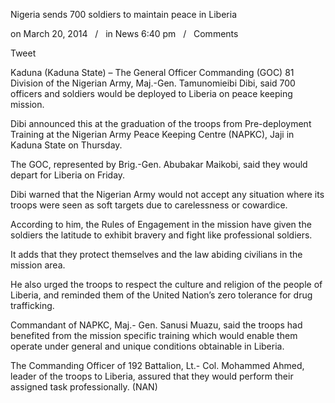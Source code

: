 Nigeria sends 700 soldiers to maintain peace in Liberia

on March 20, 2014   /   in News 6:40 pm   /   Comments

Tweet

Kaduna (Kaduna State) – The General Officer Commanding (GOC) 81 Division of the Nigerian Army, Maj.-Gen. Tamunomieibi Dibi, said 700 officers and soldiers would be deployed to Liberia on peace keeping mission.

Dibi announced this at the graduation of the troops from Pre-deployment Training at the Nigerian Army Peace Keeping Centre (NAPKC), Jaji in Kaduna State on Thursday.

The GOC, represented by Brig.-Gen. Abubakar Maikobi, said they would depart for Liberia on Friday.

Dibi warned that the Nigerian Army would not accept any situation where its troops were seen as soft targets due to carelessness or cowardice.

According to him, the Rules of Engagement in the mission have given the soldiers the latitude to exhibit bravery and fight like professional soldiers.

It adds that they protect themselves and the law abiding civilians in the mission area.

He also urged the troops to respect the culture and religion of the people of Liberia, and reminded them of the United Nation’s zero tolerance for drug trafficking.

Commandant of NAPKC, Maj.- Gen. Sanusi Muazu, said the troops had benefited from the mission specific training which would enable them operate under general and unique conditions obtainable in Liberia.

The Commanding Officer of 192 Battalion, Lt.- Col. Mohammed Ahmed, leader of the troops to Liberia, assured that they would perform their assigned task professionally. (NAN)
